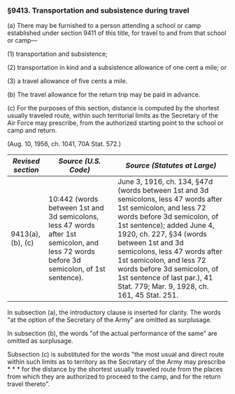 ### §9413. Transportation and subsistence during travel ###

(a) There may be furnished to a person attending a school or camp established under section 9411 of this title, for travel to and from that school or camp—

(1) transportation and subsistence;

(2) transportation in kind and a subsistence allowance of one cent a mile; or

(3) a travel allowance of five cents a mile.

(b) The travel allowance for the return trip may be paid in advance.

(c) For the purposes of this section, distance is computed by the shortest usually traveled route, within such territorial limits as the Secretary of the Air Force may prescribe, from the authorized starting point to the school or camp and return.

(Aug. 10, 1956, ch. 1041, 70A Stat. 572.)

|*Revised section*|                                                          *Source (U.S. Code)*                                                          |                                                                                                                                                                                  *Source (Statutes at Large)*                                                                                                                                                                                  |
|-----------------|----------------------------------------------------------------------------------------------------------------------------------------|------------------------------------------------------------------------------------------------------------------------------------------------------------------------------------------------------------------------------------------------------------------------------------------------------------------------------------------------------------------------------------------------|
|9413(a), (b), (c)|10:442 (words between 1st and 3d semicolons, less 47 words after 1st semicolon, and less 72 words before 3d semicolon, of 1st sentence).|June 3, 1916, ch. 134, §47d (words between 1st and 3d semicolons, less 47 words after 1st semicolon, and less 72 words before 3d semicolon, of 1st sentence); added June 4, 1920, ch. 227, §34 (words between 1st and 3d semicolons, less 47 words after 1st semicolon, and less 72 words before 3d semicolon, of 1st sentence of last par.), 41 Stat. 779; Mar. 9, 1928, ch. 161, 45 Stat. 251.|

In subsection (a), the introductory clause is inserted for clarity. The words "at the option of the Secretary of the Army" are omitted as surplusage.

In subsection (b), the words "of the actual performance of the same" are omitted as surplusage.

Subsection (c) is substituted for the words "the most usual and direct route within such limits as to territory as the Secretary of the Army may prescribe \* \* \* for the distance by the shortest usually traveled route from the places from which they are authorized to proceed to the camp, and for the return travel thereto".